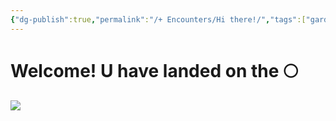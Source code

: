 ```yaml
---
{"dg-publish":true,"permalink":"/+ Encounters/Hi there!/","tags":["gardenEntry"]}
---
```


# Welcome! U have landed on the 🌕
![](https://i.imgur.com/X100IDC.png)


